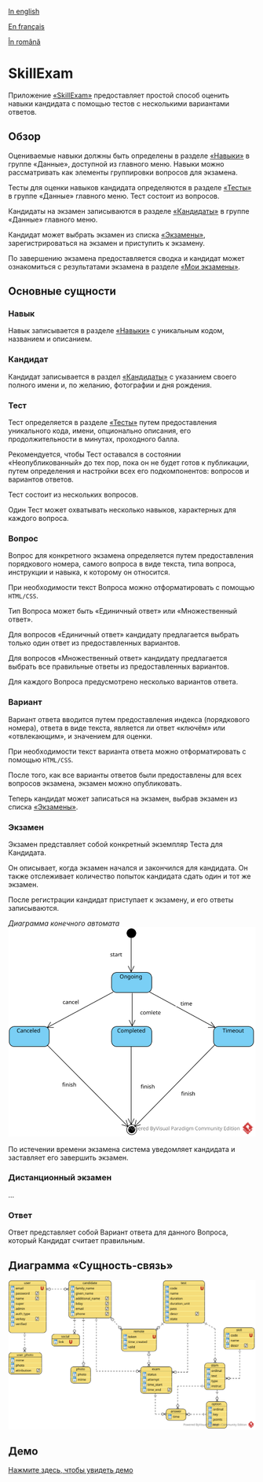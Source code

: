 
[In english](https://github.com/ciukstar/skillexam/blob/master/README.md)  

[En français](https://github.com/ciukstar/skillexam/blob/master/README.fr.md)  

[În română](https://github.com/ciukstar/skillexam/blob/master/README.ro.md)  

# SkillExam

Приложение [«SkillExam»](https://skillexamru-i4rimw5qwq-de.a.run.app) предоставляет простой способ оценить навыки кандидата с помощью тестов с несколькими вариантами ответов.

## Обзор

Оцениваемые навыки должны быть определены в разделе [«Навыки»](https://skillexamru-i4rimw5qwq-de.a.run.app/admin/skills) в группе «Данные», доступной из главного меню. Навыки можно рассматривать как элементы группировки вопросов для экзамена.

Тесты для оценки навыков кандидата определяются в разделе [«Тесты»](https://skillexamru-i4rimw5qwq-de.a.run.app/admin/tests) в группе «Данные» главного меню. Тест состоит из вопросов.

Кандидаты на экзамен записываются в разделе [«Кандидаты»](https://skillexamru-i4rimw5qwq-de.a.run.app/admin/candidates) в группе «Данные» главного меню.

Кандидат может выбрать экзамен из списка [«Экзамены»](https://skillexamru-i4rimw5qwq-de.a.run.app), зарегистрироваться на экзамен и приступить к экзамену.

По завершению экзамена предоставляется сводка и кандидат может ознакомиться с результатами экзамена в разделе [«Мои экзамены»](https://skillexamru-i4rimw5qwq-de.a.run.app/my-exams).

## Основные сущности

### Навык

Навык записывается в разделе [«Навыки»](https://skillexamru-i4rimw5qwq-de.a.run.app/admin/skills) с уникальным кодом, названием и описанием.

### Кандидат

Кандидат записывается в раздел [«Кандидаты»](https://skillexamru-i4rimw5qwq-de.a.run.app/admin/candidates) с указанием своего полного имени и, по желанию, фотографии и дня рождения.

### Тест

Тест определяется в разделе [«Тесты»](https://skillexamru-i4rimw5qwq-de.a.run.app/admin/tests) путем предоставления уникального кода, имени, опционально описания, его продолжительности в минутах, проходного балла.

Рекомендуется, чтобы Тест оставался в состоянии «Неопубликованный» до тех пор, пока он не будет готов к публикации, путем определения и настройки всех его подкомпонентов: вопросов и вариантов ответов.

Тест состоит из нескольких вопросов.

Один Тест может охватывать несколько навыков, характерных для каждого вопроса.

### Вопрос

Вопрос для конкретного экзамена определяется путем предоставления порядкового номера, самого вопроса в виде текста, типа вопроса, инструкции и навыка, к которому он относится.

При необходимости текст Вопроса можно отформатировать с помощью ```HTML/CSS```.

Тип Вопроса может быть «Единичный ответ» или «Множественный ответ».

Для вопросов «Единичный ответ» кандидату предлагается выбрать только один ответ из предоставленных вариантов.

Для вопросов «Множественный ответ» кандидату предлагается выбрать все правильные ответы из предоставленных вариантов.

Для каждого Вопроса предусмотрено несколько вариантов ответа.

### Вариант

Вариант ответа вводится путем предоставления индекса (порядкового номера), ответа в виде текста, является ли ответ «ключём» или «отвлекающим», и значением для оценки.

При необходимости текст варианта ответа можно отформатировать с помощью ```HTML/CSS```.

После того, как все варианты ответов были предоставлены для всех вопросов экзамена, экзамен можно опубликовать.

Теперь кандидат может записаться на экзамен, выбрав экзамен из списка [«Экзамены»](https://skillexamru-i4rimw5qwq-de.a.run.app).

### Экзамен

Экзамен представляет собой конкретный экземпляр Теста для Кандидата.

Он описывает, когда экзамен начался и закончился для кандидата. Он также отслеживает количество попыток кандидата сдать один и тот же экзамен.

После регистрации кандидат приступает к экзамену, и его ответы записываются.

*Диаграмма конечного автомата*
![State Machine Diagram](static/img/SkillExam-SMD.svg)

По истечении времени экзамена система уведомляет кандидата и заставляет его завершить экзамен.

### Дистанционный экзамен

...

### Ответ

Ответ представляет собой Вариант ответа для данного Вопроса, который Кандидат считает правильным.

## Диаграмма «Сущность-связь»

![Диаграмма Сущность-связь](static/img/SkillExam-ERD.svg)


## Демо

[Нажмите здесь, чтобы увидеть демо](https://skillexamru-i4rimw5qwq-de.a.run.app)

